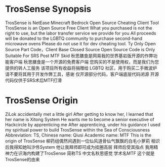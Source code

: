 # TrosSense Synopsis
TrosSense is NetEase Minecraft Bedrock Open Source Cheating Client Tool
TrosSense is an Open Source Free Client
What you purchased is not the right to use, but the labor transfer service we provide for you
All proceeds will be donated to the LGBTQ community to purchase second-hand microwave ovens
Please do not use it for dev cheating tool. Ty
Only Open Source Part Code，Client Base Closed Source
Open Source Code is Only Suitable For SRS Post MTF Skid
秋思膳食是网易我的世界基岩版开源的作弊功能客户端
秋思膳食是一个开源的免费客户端
您购买的不是使用权，而是我们为您提供的转人工服务
该项目所有收益将捐赠给 LGBTQ 社区，用于购买二手微波炉
请不要将其用于开发作弊工具，感谢
仅开源部分代码，客户端底层代码闭源
开源代码仅供于SRS术后MTF打滑
# TrosSense Origin
ZiLok accidentally met a little girl
After getting to know her, I learned that her name is Xitong System
He wants me to become a senior executive of Hackcircle by apprenticing me
After apprenticing, under his guidance I used my spiritual power to build TrosSense within the Sea of Consciousness
Abbreviation: TS, Chinese name: Qiusi  Academic name: MTF
This is the origin of TrosSense
柳药组偶然间遇到一位仙风道骨仙气飘飘的白毛小萝莉
相识后我得知她叫汐佟System
他让我拜师即可成为挂圈高层
拜师后受其指点 我用精神力在识海内构建了TrosSense 
简称TS 中文名秋思感觉 学术名MTF 
这个就是TrosSense的由来
